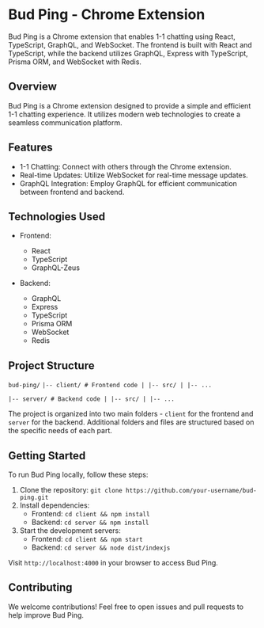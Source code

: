 # Bud Ping - Chrome Extension

Bud Ping is a Chrome extension that enables 1-1 chatting using React, TypeScript, GraphQL, and WebSocket. The frontend is built with React and TypeScript, while the backend utilizes GraphQL, Express with TypeScript, Prisma ORM, and WebSocket with Redis.

## Overview

Bud Ping is a Chrome extension designed to provide a simple and efficient 1-1 chatting experience. It utilizes modern web technologies to create a seamless communication platform.

## Features

- 1-1 Chatting: Connect with others through the Chrome extension.
- Real-time Updates: Utilize WebSocket for real-time message updates.
- GraphQL Integration: Employ GraphQL for efficient communication between frontend and backend.

## Technologies Used

- Frontend:
  - React
  - TypeScript
  - GraphQL-Zeus

- Backend:
  - GraphQL
  - Express
  - TypeScript
  - Prisma ORM
  - WebSocket
  - Redis

## Project Structure
`bud-ping/`
`|-- client/ # Frontend code
| |-- src/
| |-- ...`

`|-- server/ # Backend code
| |-- src/
| |-- ...`


The project is organized into two main folders - `client` for the frontend and `server` for the backend. Additional folders and files are structured based on the specific needs of each part.

## Getting Started

To run Bud Ping locally, follow these steps:

1. Clone the repository: `git clone https://github.com/your-username/bud-ping.git`
2. Install dependencies:
   - Frontend: `cd client && npm install`
   - Backend: `cd server && npm install`
3. Start the development servers:
   - Frontend: `cd client && npm start`
   - Backend: `cd server && node dist/indexjs`

Visit `http://localhost:4000` in your browser to access Bud Ping.

## Contributing

We welcome contributions! Feel free to open issues and pull requests to help improve Bud Ping.


